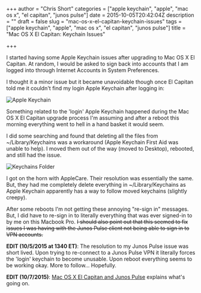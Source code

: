 +++
author = "Chris Short"
categories = ["apple keychain", "apple", "mac os x", "el capitan", "junos pulse"]
date = 2015-10-05T20:42:04Z
description = ""
draft = false
slug = "mac-os-x-el-capitan-keychain-issues"
tags = ["apple keychain", "apple", "mac os x", "el capitan", "junos pulse"]
title = "Mac OS X El Capitan: Keychain Issues"

+++

I started having some Apple Keychain issues after upgrading to Mac OS X El Capitan. At random, I would be asked to sign back into accounts that I am logged into through Internet Accounts in System Preferences.

<script async src="//pagead2.googlesyndication.com/pagead/js/adsbygoogle.js"></script>
<!-- chrisshort.net Responsive -->
<ins class="adsbygoogle"
     style="display:block"
     data-ad-client="ca-pub-8972983586873269"
     data-ad-slot="1297095894"
     data-ad-format="auto"></ins>
<script>
   (adsbygoogle = window.adsbygoogle || []).push({});
</script>

I thought it a minor issue but it became unavoidable though once El Capitan told me it couldn't find my login Apple Keychain after logging in:

![Apple Keychain](https://cdn.chrisshort.net/Fullscreen_10_5_15__11_44_AM.png)

Something related to the 'login' Apple Keychain happened during the Mac OS X El Capitan upgrade process I'm assuming and after a reboot this morning everything went to hell in a hand basket it would seem.

I did some searching and found that deleting all the files from ~/Library/Keychains was a workaround (Apple Keychain First Aid was unable to help). I moved them out of the way (moved to Desktop), rebooted, and still had the issue.

![Keychains Folder](https://cdn.chrisshort.net/Keychains.png)

I got on the horn with AppleCare. Their resolution was essentially the same. But, they had me completely delete everything in ~/Library/Keychains as Apple Keychain apparently has a way to follow moved keychains (slightly creepy).

<script async src="//pagead2.googlesyndication.com/pagead/js/adsbygoogle.js"></script>
<!-- chrisshort.net Responsive -->
<ins class="adsbygoogle"
     style="display:block"
     data-ad-client="ca-pub-8972983586873269"
     data-ad-slot="1297095894"
     data-ad-format="auto"></ins>
<script>
   (adsbygoogle = window.adsbygoogle || []).push({});
</script>

After some reboots I'm not getting these annoying "re-sign in" messages. But, I did have to re-sign in to literally everything that was ever signed-in to by me on this Macbook Pro. ~~I should also point out that this seemed to fix issues I was having with the Junos Pulse client not being able to sign in to VPN accounts.~~

**EDIT (10/5/2015 at 1340 ET)**: The resolution to my Junos Pulse issue was short lived. Upon trying to re-connect to a Junos Pulse VPN it literally forces the 'login' keychain to become unusable. Upon reboot everything seems to be working okay. More to follow... Hopefully.

**EDIT (10/7/2015)**: [Mac OS X El Capitan and Junos Pulse](/mac-os-x-el-capitan-and-junos-pulse/) explains what's going on.